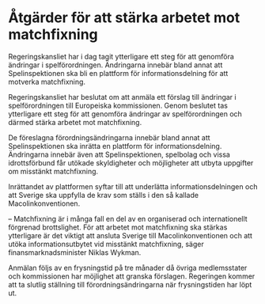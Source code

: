 # Åtgärder för att stärka arbetet mot matchfixning

Regeringskansliet har i dag tagit ytterligare ett steg för att genomföra ändringar i spelförordningen. Ändringarna innebär bland annat att Spelinspektionen ska bli en plattform för informationsdelning för att motverka matchfixning.

Regeringskansliet har beslutat om att anmäla ett förslag till ändringar i spelförordningen till Europeiska kommissionen. Genom beslutet tas ytterligare ett steg för att genomföra ändringar av spelförordningen och därmed stärka arbetet mot matchfixning.

De föreslagna förordningsändringarna innebär bland annat att Spelinspektionen ska inrätta en plattform för informationsdelning. Ändringarna innebär även att Spelinspektionen, spelbolag och vissa idrottsförbund får utökade skyldigheter och möjligheter att utbyta uppgifter om misstänkt matchfixning.

Inrättandet av plattformen syftar till att underlätta informationsdelningen och att Sverige ska uppfylla de krav som ställs i den så kallade Macolinkonventionen.

– Matchfixning är i många fall en del av en organiserad och internationellt förgrenad brottslighet. För att arbetet mot matchfixning ska stärkas ytterligare är det viktigt att ansluta Sverige till Macolinkonventionen och att utöka informationsutbytet vid misstänkt matchfixning, säger finansmarknadsminister Niklas Wykman.

Anmälan följs av en frysningstid på tre månader då övriga med­lemsstater och kommissionen har möjlighet att granska förslagen. Regeringen kommer att ta slutlig ställning till förordningsändringarna när frysningstiden har löpt ut.
